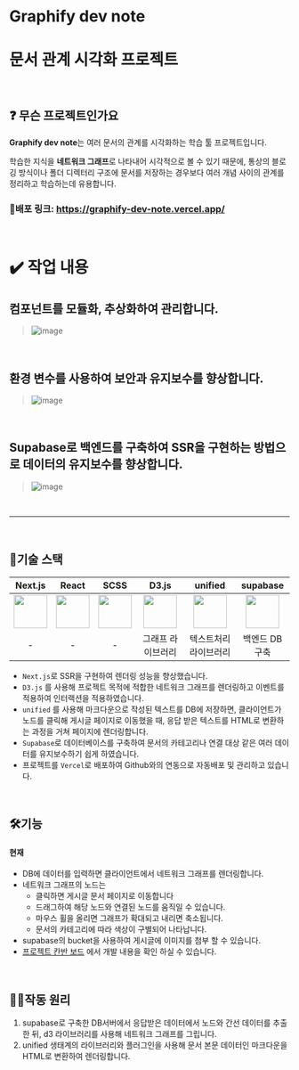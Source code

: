 # Graphify dev note
# 문서 관계 시각화 프로젝트
<br/>

## ❓ 무슨 프로젝트인가요
**Graphify dev note**는 여러 문서의 관계를 시각화하는 학습 툴 프로젝트입니다. 

학습한 지식을 **네트워크 그래프**로 나타내어 시각적으로 볼 수 있기 때문에, 통상의 블로깅 방식이나 폴더 디렉터리 구조에 문서를 저장하는 경우보다 여러 개념 사이의 관계를 정리하고 학습하는데 유용합니다.

### 🔗배포 링크: https://graphify-dev-note.vercel.app/
<!-- <img src="https://github.com/toa-web-dev/Graphify_dev_note/assets/85207564/6d5c60fe-6fd6-46cc-9be1-8f8a34643e18" width="750" height="100%"/> -->

<br/>

# ✔️ 작업 내용

 ## 컴포넌트를 모듈화, 추상화하여 관리합니다.
> 
> ![image](https://github.com/toa-web-dev/Graphify_dev_note/assets/85207564/7121640b-aefa-415c-8768-3a7e417a7516)
> 
<br/>

## 환경 변수를 사용하여 보안과 유지보수를 향상합니다.
> 
> ![image](https://github.com/toa-web-dev/Graphify_dev_note/assets/85207564/11c1887e-822e-42cc-8ba9-0e7660a63592)
> 
<br/>

## Supabase로 백엔드를 구축하여 SSR을 구현하는 방법으로 데이터의 유지보수를 향상합니다.
> 
> ![image](https://github.com/toa-web-dev/Graphify_dev_note/assets/85207564/b865c297-bbec-4c75-9f8b-a86d26a7c1c4)

<br/>
<hr/>
<br/>

## 💎기술 스택

| Next.js | React |  SCSS | D3.js | unified | supabase |
| :----: |:----: |:----: | :----: |:----: |:----: |
| <img src="https://github.com/toa-web-dev/Graphify_dev_note/assets/85207564/fdfc0fcc-5185-4879-938f-cf095b670508" width="60" height="60"/> | <img src="https://github.com/toa-web-dev/Graphify_dev_note/assets/85207564/0aa18d3e-4f03-43ec-8d25-677bf5cda86f" width="60" height="60"/> |  <img src="https://github.com/toa-web-dev/Graphify_dev_note/assets/85207564/db7bfd62-a83d-4869-b117-b9f31f29f110" width="60" height="60"/> |<img src="https://github.com/toa-web-dev/Graphify_dev_note/assets/85207564/899f01d6-8f9f-4781-97c2-72e0bfd070e2" width="60" height="60"/> | <img src="https://github.com/toa-web-dev/Graphify_dev_note/assets/85207564/bc3dba67-c6c5-4185-9970-e100a7d66e72" width="60" height="60"/>| <img src="https://github.com/toa-web-dev/Graphify_dev_note/assets/85207564/350b34d9-94d2-4b07-9aba-902a66d2549d" width="60" height="60"/>
|-|-|-| 그래프 라이브러리 |텍스트처리 라이브러리 |백엔드 DB 구축 |

- `Next.js`로 SSR을 구현하여 렌더링 성능을 향상했습니다. 
- `D3.js` 를 사용해 프로젝트 목적에 적합한 네트워크 그래프를 렌더링하고 이벤트를 적용하여 인터랙션을 적용하였습니다.
- `unified` 를 사용해 마크다운으로 작성된 텍스트를 DB에 저장하면, 클라이언트가 노드를 클릭해 게시글 페이지로 이동했을 때, 응답 받은  텍스트를 HTML로 변환하는 과정을 거쳐 페이지에 렌더링합니다.
- `Supabase`로 데이터베이스를 구축하여 문서의 카테고리나 연결 대상 같은 여러 데이터를 유지보수하기 쉽게 하였습니다.
- 프로젝트를 `Vercel`로 배포하여 Github와의 연동으로 자동배포 및 관리하고 있습니다.

<!-- <img src="" width="60" height="60"/> -->

<br/>


## 🛠️기능
#### 현재
 - DB에 데이터를 입력하면 클라이언트에서 네트워크 그래프를 렌더링합니다.
 - 네트워크 그래프의 노드는
    - 클릭하면 게시글 문서 페이지로 이동합니다
    - 드래그하여 해당 노드와 연결된 노드를 움직일 수 있습니다.
    - 마우스 휠을 올리면 그래프가 확대되고 내리면 축소됩니다.
    - 문서의 카테고리에 따라 색상이 구별되어 나타납니다.
 - supabase의 bucket을 사용하여 게시글에 이미지를 첨부 할 수 있습니다.
 - [프로젝트 칸반 보드](https://github.com/users/toa-web-dev/projects/7) 에서 개발 내용을 확인 하실 수 있습니다.

<br/>

## 👷‍♂️작동 원리 
1. supabase로 구축한 DB서버에서 응답받은 데이터에서 노드와 간선 데이터를 추출한 뒤, d3 라이브러리를 사용해 네트워크 그래프를 그립니다.
2. unified 생태계의 라이브러리와 플러그인을 사용해 문서 본문 데이터인 마크다운을 HTML로 변환하여 렌더링합니다.

